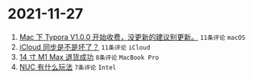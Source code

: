 # 2021-11-27

1. [Mac 下 Typora V1.0.0 开始收费，没更新的建议别更新。](https://www.v2ex.com/t/818303) `11条评论` `macOS`
1. [iCloud 同步是不是坏了？](https://www.v2ex.com/t/818295) `11条评论` `iCloud`
1. [14 寸 M1 Max 退货成功](https://www.v2ex.com/t/818301) `8条评论` `MacBook Pro`
1. [NUC 有什么玩法](https://www.v2ex.com/t/818299) `7条评论` `Intel`
